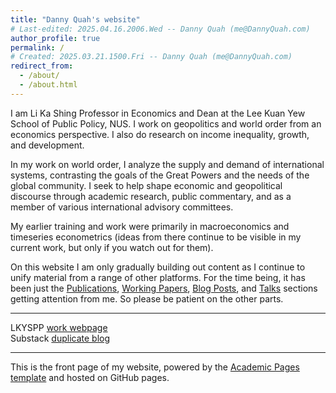 ```yaml
---
title: "Danny Quah's website"
# Last-edited: 2025.04.16.2006.Wed -- Danny Quah (me@DannyQuah.com)
author_profile: true
permalink: /
# Created: 2025.03.21.1500.Fri -- Danny Quah (me@DannyQuah.com)
redirect_from: 
  - /about/
  - /about.html
---
```

I am Li Ka Shing Professor in Economics and Dean at the Lee Kuan Yew School of Public Policy, NUS.  I work on geopolitics and world order from an economics perspective.  I also do research on income inequality, growth, and development.  

In my work on world order, I analyze the supply and demand of international systems, contrasting the goals of the Great Powers and the needs of the global community.  I seek to help shape economic and geopolitical discourse through academic research, public commentary, and as a member of various international advisory committees.  

My earlier training and work were primarily in macroeconomics and timeseries econometrics (ideas from there continue to be visible in my current work, but only if you watch out for them).  

On this website I am only gradually building out content as I continue to unify material from a range of other platforms.  For the time being, it has been just the [Publications](https://DannyQuah.github.io/publications/), [Working Papers](https://DannyQuah.github.io/portfolio/), [Blog Posts](https://DannyQuah.github.io/year-archive/), and [Talks](https://DannyQuah.github.io/talks/) sections getting attention from me.  So please be patient on the other parts.  

____
LKYSPP [work webpage](https://lkyspp.nus.edu.sg/our-people/faculty/danny-quah)  
Substack [duplicate blog](https://DannyQuah.substack.com/)  

____
This is the front page of my website, powered by the [Academic Pages template](https://github.com/academicpages/academicpages.github.io) and hosted on GitHub pages.  

<!---
   Invisible section // about.md
-->

